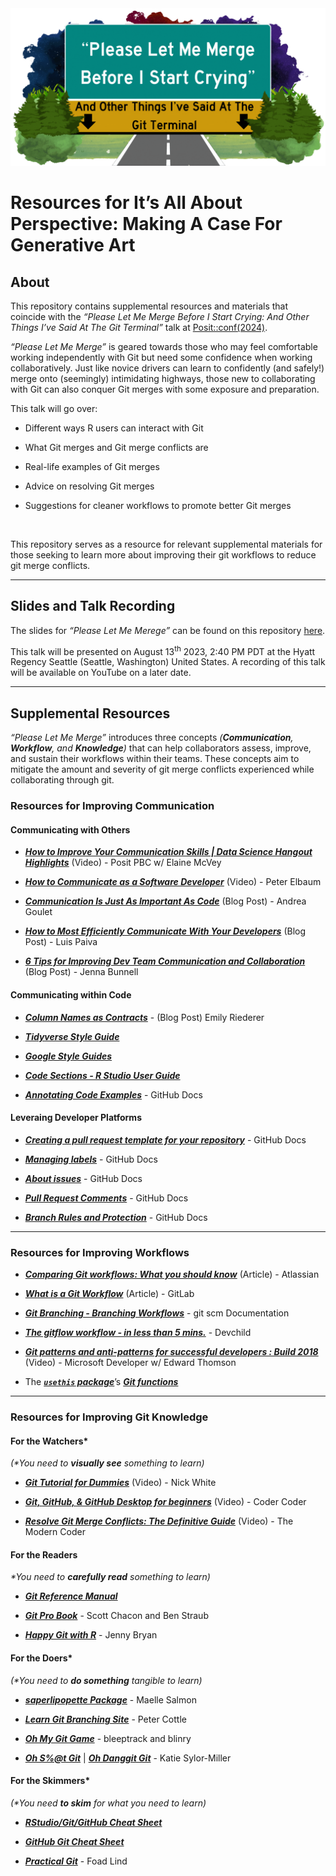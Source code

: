 
<img src="images/plmm-gh-header.gif" alt="Please Let Me Merge Before I Start Crying: And Other Things I've Said At The Git Terminal" style="max-width=&apos;100%&apos;"/>

# **Resources for It’s All About Perspective: Making A Case For Generative Art** <br>

## **About**

This repository contains supplemental resources and materials that
coincide with the *“Please Let Me Merge Before I Start Crying: And Other
Things I’ve Said At The Git Terminal”* talk at
[Posit::conf(2024)](https://reg.conf.posit.co/flow/posit/positconf24/publiccatalog/page/publiccatalog/session/1712003906159001eMTZ).

*“Please Let Me Merge”* is geared towards those who may feel comfortable
working independently with Git but need some confidence when working
collaboratively. Just like novice drivers can learn to confidently (and
safely!) merge onto (seemingly) intimidating highways, those new to
collaborating with Git can also conquer Git merges with some exposure
and preparation.

This talk will go over:

- Different ways R users can interact with Git

- What Git merges and Git merge conflicts are

- Real-life examples of Git merges

- Advice on resolving Git merges

- Suggestions for cleaner workflows to promote better Git merges

<br>

This repository serves as a resource for relevant supplemental materials
for those seeking to learn more about improving their git workflows to
reduce git merge conflicts.

------------------------------------------------------------------------

## **Slides and Talk Recording**

The slides for *“Please Let Me Merege”* can be found on this repository
[here](https://meghansaha.github.io/please_let_me_merge/#/title-slide).

This talk will be presented on August 13<sup>th</sup> 2023, 2:40 PM PDT
at the Hyatt Regency Seattle (Seattle, Washington) United States. A
recording of this talk will be available on YouTube on a later date.

------------------------------------------------------------------------

## **Supplemental Resources**

*“Please Let Me Merge”* introduces three concepts *(**Communication**,
**Workflow**, and **Knowledge**)* that can help collaborators assess,
improve, and sustain their workflows within their teams. These concepts
aim to mitigate the amount and severity of git merge conflicts
experienced while collaborating through git.

### **Resources for Improving Communication**

#### Communicating with Others

- [***How to Improve Your Communication Skills \| Data Science Hangout
  Highlights***](https://www.youtube.com/watch?v=SUZw5GjKNRg) (Video) -
  Posit PBC w/ Elaine McVey

- [***How to Communicate as a Software
  Developer***](https://www.youtube.com/watch?v=lOvEOlCcMBI) (Video) -
  Peter Elbaum

- [***Communication Is Just As Important As
  Code***](https://corgibytes.com/blog/2016/06/06/communication-and-code/)
  (Blog Post) - Andrea Goulet

- [***How to Most Efficiently Communicate With Your
  Developers***](https://www.bairesdev.com/blog/developer-communication/)
  (Blog Post) - Luis Paiva

- [***6 Tips for Improving Dev Team Communication and
  Collaboration***](https://semaphoreci.com/blog/dev-team-communication)
  (Blog Post) - Jenna Bunnell

#### Communicating within Code

- [***Column Names as
  Contracts***](https://www.emilyriederer.com/post/column-name-contracts/) -
  (Blog Post) Emily Riederer

- [***Tidyverse Style Guide***](https://style.tidyverse.org/index.html)

- [***Google Style Guides***](https://google.github.io/styleguide/)

- [***Code Sections - R Studio User
  Guide***](https://docs.posit.co/ide/user/ide/guide/code/code-sections.html)

- [***Annotating Code Examples***](Annotating%20code%20examples) -
  GitHub Docs

#### Leveraing Developer Platforms

- [***Creating a pull request template for your
  repository***](https://docs.github.com/en/communities/using-templates-to-encourage-useful-issues-and-pull-requests/creating-a-pull-request-template-for-your-repository) -
  GitHub Docs

- [***Managing
  labels***](https://docs.github.com/en/issues/using-labels-and-milestones-to-track-work/managing-labels) -
  GitHub Docs

- [***About
  issues***](https://docs.github.com/en/issues/tracking-your-work-with-issues/about-issues) -
  GitHub Docs

- [***Pull Request
  Comments***](https://docs.github.com/en/pull-requests/collaborating-with-pull-requests/reviewing-changes-in-pull-requests/commenting-on-a-pull-request) -
  GitHub Docs

- [***Branch Rules and
  Protection***](https://docs.github.com/en/repositories/configuring-branches-and-merges-in-your-repository/managing-protected-branches/managing-a-branch-protection-rule) -
  GitHub Docs

------------------------------------------------------------------------

### **Resources for Improving Workflows**

- [***Comparing Git workflows: What you should
  know***](https://www.atlassian.com/git/tutorials/comparing-workflows)
  (Article) - Atlassian

- [***What is a Git
  Workflow***](https://about.gitlab.com/topics/version-control/what-is-git-workflow/)
  (Article) - GitLab

- [***Git Branching - Branching
  Workflows***](https://git-scm.com/book/en/v2/Git-Branching-Branching-Workflows) -
  git scm Documentation

- [***The gitflow workflow - in less than 5
  mins.***](https://www.youtube.com/watch?v=1SXpE08hvGs) - Devchild

- [***Git patterns and anti-patterns for successful developers : Build
  2018***](https://www.youtube.com/watch?v=ykZbBD-CmP8) (Video) -
  Microsoft Developer w/ Edward Thomson

- The [***`usethis` package***](https://usethis.r-lib.org/index.html)’s
  [***Git
  functions***](https://usethis.r-lib.org/reference/index.html#git-and-github)

------------------------------------------------------------------------

### **Resources for Improving Git Knowledge**

#### For the Watchers\*

<i>(\*You need to **visually see** something to learn)</i>

- [***Git Tutorial for
  Dummies***](https://www.youtube.com/watch?v=mJ-qvsxPHpY) (Video) -
  Nick White

- [***Git, GitHub, & GitHub Desktop for
  beginners***](https://www.youtube.com/watch?v=8Dd7KRpKeaE) (Video) -
  Coder Coder

- [***Resolve Git Merge Conflicts: The Definitive
  Guide***](https://www.youtube.com/watch?v=Sqsz1-o7nXk) (Video) - The
  Modern Coder

#### For the Readers

<i>\*You need to **carefully read** something to learn)</i>

- [***Git Reference Manual***](https://git-scm.com/docs)

- [***Git Pro Book***](https://git-scm.com/book/en/v2) - Scott Chacon
  and Ben Straub

- [***Happy Git with R***](https://happygitwithr.com/) - Jenny Bryan

#### For the Doers\*

<i>(\*You need to **do something** tangible to learn)</i>

- [***saperlipopette
  Package***](https://maelle.github.io/saperlipopette/index.html) -
  Maelle Salmon

- [***Learn Git Branching Site***](https://learngitbranching.js.org/) -
  Peter Cottle

- [***Oh My Git Game***](https://ohmygit.org/) - bleeptrack and blinry

- [***Oh S%@t Git***](https://ohshitgit.com/) \| [***Oh Danggit
  Git***](https://dangitgit.com/en) - Katie Sylor-Miller

#### For the Skimmers\*

<i>(\*You need **to skim** for what you need to learn)</i>

- [***RStudio/Git/GitHub Cheat
  Sheet***](https://rstudio.github.io/cheatsheets/git-github.pdf)

- [***GitHub Git Cheat
  Sheet***](https://education.github.com/git-cheat-sheet-education.pdf)

- [***Practical Git***](https://practicalgit.com/) - Foad Lind
